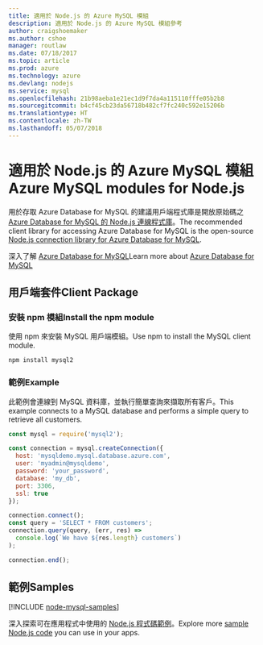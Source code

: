```yaml
---
title: 適用於 Node.js 的 Azure MySQL 模組
description: 適用於 Node.js 的 Azure MySQL 模組參考
author: craigshoemaker
ms.author: cshoe
manager: routlaw
ms.date: 07/18/2017
ms.topic: article
ms.prod: azure
ms.technology: azure
ms.devlang: nodejs
ms.service: mysql
ms.openlocfilehash: 21b98aeba1e21ec1d9f7da4a115110fffe05b2b8
ms.sourcegitcommit: b4cf45cb23da56718b482cf7fc240c592e15206b
ms.translationtype: HT
ms.contentlocale: zh-TW
ms.lasthandoff: 05/07/2018
---
```

# <a name="azure-mysql-modules-for-nodejs"></a><span data-ttu-id="2e647-103">適用於 Node.js 的 Azure MySQL 模組</span><span class="sxs-lookup"><span data-stu-id="2e647-103">Azure MySQL modules for Node.js</span></span>

<span data-ttu-id="2e647-104">用於存取 Azure Database for MySQL 的建議用戶端程式庫是開放原始碼之 [Azure Database for MySQL 的 Node.js 連線程式庫](https://github.com/sidorares/node-mysql2)。</span><span class="sxs-lookup"><span data-stu-id="2e647-104">The recommended client library for accessing Azure Database for MySQL is the open-source [Node.js connection library for Azure Database for MySQL](https://github.com/sidorares/node-mysql2).</span></span> 

<span data-ttu-id="2e647-105">深入了解 [Azure Database for MySQL](https://docs.microsoft.com/azure/MySQL/)</span><span class="sxs-lookup"><span data-stu-id="2e647-105">Learn more about [Azure Database for MySQL](https://docs.microsoft.com/azure/MySQL/)</span></span>

## <a name="client-package"></a><span data-ttu-id="2e647-106">用戶端套件</span><span class="sxs-lookup"><span data-stu-id="2e647-106">Client Package</span></span>

### <a name="install-the-npm-module"></a><span data-ttu-id="2e647-107">安裝 npm 模組</span><span class="sxs-lookup"><span data-stu-id="2e647-107">Install the npm module</span></span>

<span data-ttu-id="2e647-108">使用 npm 來安裝 MySQL 用戶端模組。</span><span class="sxs-lookup"><span data-stu-id="2e647-108">Use npm to install the MySQL client module.</span></span>

```bash
npm install mysql2
```   

### <a name="example"></a><span data-ttu-id="2e647-109">範例</span><span class="sxs-lookup"><span data-stu-id="2e647-109">Example</span></span>

<span data-ttu-id="2e647-110">此範例會連線到 MySQL 資料庫，並執行簡單查詢來擷取所有客戶。</span><span class="sxs-lookup"><span data-stu-id="2e647-110">This example connects to a MySQL database and performs a simple query to retrieve all customers.</span></span>

```javascript
const mysql = require('mysql2');

const connection = mysql.createConnection({
  host: 'mysqldemo.mysql.database.azure.com',
  user: 'myadmin@mysqldemo',
  password: 'your_password',
  database: 'my_db',
  port: 3306,
  ssl: true
});

connection.connect();
const query = 'SELECT * FROM customers';
connection.query(query, (err, res) =>
  console.log(`We have ${res.length} customers`)
);

connection.end();
```

## <a name="samples"></a><span data-ttu-id="2e647-111">範例</span><span class="sxs-lookup"><span data-stu-id="2e647-111">Samples</span></span>

[!INCLUDE [node-mysql-samples](../docs-ref-conceptual/includes/mysql-samples.md)]

<span data-ttu-id="2e647-112">深入探索可在應用程式中使用的 [Node.js 程式碼範例](https://azure.microsoft.com/resources/samples/?platform=nodejs)。</span><span class="sxs-lookup"><span data-stu-id="2e647-112">Explore more [sample Node.js code](https://azure.microsoft.com/resources/samples/?platform=nodejs) you can use in your apps.</span></span>
